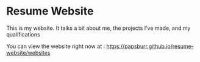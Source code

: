 # Resume Website
This is my website. It talks a bit about me, the projects I've made, and my qualifications

You can view the website right now at : https://papsburr.github.io/resume-website/websites
